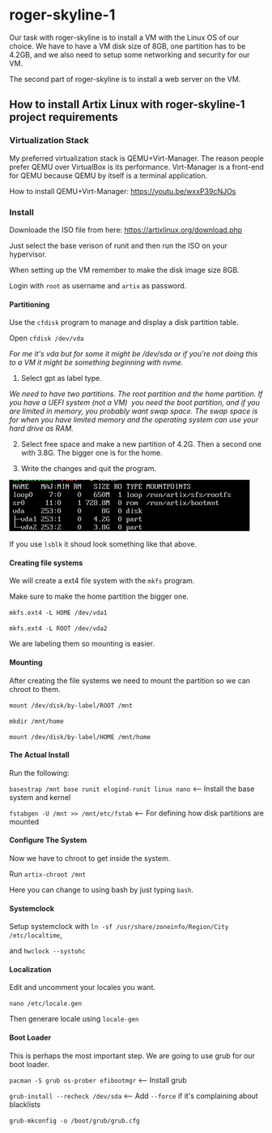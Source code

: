 # roger-skyline-1

Our task with roger-skyline is to install a VM with the Linux OS of our choice. We have to have a VM disk size of 8GB, one partition has to be 4.2GB, and we also need to setup some networking and security for our VM.

The second part of roger-skyline is to install a web server on the VM.

## How to install Artix Linux with roger-skyline-1 project requirements

### Virtualization Stack

My preferred virtualization stack is QEMU+Virt-Manager. The reason people prefer QEMU over VirtualBox is its performance. Virt-Manager is a front-end for QEMU because QEMU by itself is a terminal application.

How to install QEMU+Virt-Manager: https://youtu.be/wxxP39cNJOs

### Install

Downloade the ISO file from here: https://artixlinux.org/download.php

Just select the base verison of runit and then run the ISO on your hypervisor.

When setting up the VM remember to make the disk image size 8GB.

Login with `root` as username and `artix` as password.

#### Partitioning

Use the `cfdisk` program to manage and display a disk partition table.

Open `cfdisk /dev/vda` 

*For me it's vda but for some it might be /dev/sda or if you're not doing this to a VM it might be something beginning with nvme.*

  1. Select gpt as label type.

*We need to have two partitions. The root partition and the home partition. If you have a UEFI system (not a VM)  you need the boot partition, and if you are limited in memory, you probably want swap space. The swap space is for when you have limited memory and the operating system can use your hard drive as RAM.*

  2. Select free space and make a new partition of 4.2G. Then a second one with 3.8G. The bigger one is for the home.

  3. Write the changes and quit the program.

![](pic-selected-220607-1359-21.png)

If you use `lsblk` it shoud look something like that above.

#### Creating file systems

We will create a ext4 file system with the `mkfs` program.

Make sure to make the home partition the bigger one.

`mkfs.ext4 -L HOME /dev/vda1`

`mkfs.ext4 -L ROOT /dev/vda2`

We are labeling them so mounting is easier.

#### Mounting

After creating the file systems we need to mount the partition so we can chroot to them.

`mount /dev/disk/by-label/ROOT /mnt`

`mkdir /mnt/home`

`mount /dev/disk/by-label/HOME /mnt/home`

#### The Actual Install

Run the following:

`basestrap /mnt base runit elogind-runit linux nano` <-- Install the base system and kernel

`fstabgen -U /mnt >> /mnt/etc/fstab` <-- For defining how disk partitions are mounted

#### Configure The System

Now we have to chroot to get inside the system.

Run `artix-chroot /mnt`

Here you can change to using bash by just typing `bash`.

#### Systemclock

Setup systemclock with `ln -sf /usr/share/zoneinfo/Region/City /etc/localtime`,

and `hwclock --systohc`

#### Localization

Edit and uncomment your locales you want.

`nano /etc/locale.gen`

Then generare locale using `locale-gen`

#### Boot Loader
This is perhaps the most important step. We are going to use grub for our boot loader.

`pacman -S grub os-prober efibootmgr` <-- Install grub

`grub-install --recheck /dev/sda` <-- Add `--force` if it's complaining about blacklists

`grub-mkconfig -o /boot/grub/grub.cfg`


